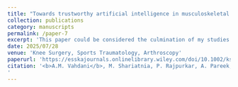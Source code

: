 ```yaml
---
title: "Towards trustworthy artificial intelligence in musculoskeletal medicine: A narrative review on uncertainty quantification"
collection: publications
category: manuscripts
permalink: /paper-7
excerpt: 'This paper could be considered the culmination of my studies on uncertainty quantification (UQ) and how it can be applied to biomedical ML problems. We introduce a very wide variety of UQ techniques (Bayesian, conformal prediction, evidential DL, test-time augmentation, etc) *and* propose a taxonomy that can help the reader better understand the overall landscape of these methods. We also showcase several studies that have successfully utilized these methods in musculoskeletal (MSK) medicine and focus on the translational potential of UQ, arguing for its necessity if DL models are to be utilized as reliable clinical tools. I was involved with all sections of the manuscript in this study and did a comprehensive literature review for this project; I also designed the graphical figures.'
date: 2025/07/28
venue: 'Knee Surgery, Sports Traumatology, Arthroscopy'
paperurl: 'https://esskajournals.onlinelibrary.wiley.com/doi/10.1002/ksa.12737'
citation: '<b>A.M. Vahdani</b>, M. Shariatnia, P. Rajpurkar, A. Pareek, <i>Towards trustworthy artificial intelligence in musculoskeletal medicine: A narrative review on uncertainty quantification</i>, Knee Surgery, Sports Traumatology, Arthroscopy (2025). https://doi.org/10.1002/ksa.12737.
'
---
```


